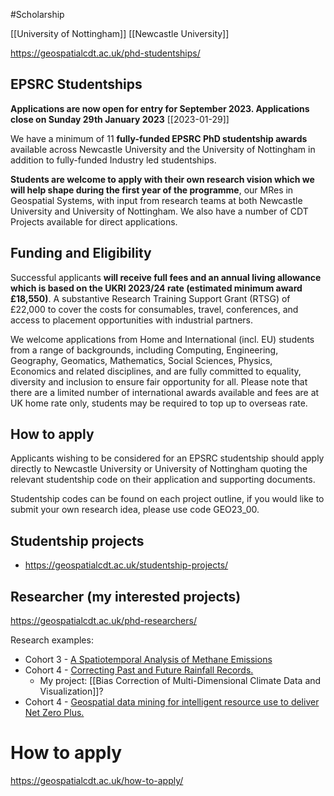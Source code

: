 #Scholarship 

[[University of Nottingham]]
[[Newcastle University]]

https://geospatialcdt.ac.uk/phd-studentships/

## EPSRC Studentships

**Applications are now open for entry for September 2023. Applications close on Sunday 29th January 2023** [[2023-01-29]]

We have a minimum of 11 **fully-funded EPSRC PhD studentship awards** available across Newcastle University and the University of Nottingham in addition to fully-funded Industry led studentships.

**Students are welcome to apply with their own research vision which we will help shape during the first year of the programme**, our MRes in Geospatial Systems, with input from research teams at both Newcastle University and University of Nottingham. We also have a number of CDT Projects available for direct applications.

## Funding and Eligibility

Successful applicants **will receive full fees and an annual living allowance which is based on the UKRI 2023/24 rate (estimated minimum award £18,550)**. A substantive Research Training Support Grant (RTSG) of £22,000 to cover the costs for consumables, travel, conferences, and access to placement opportunities with industrial partners.

We welcome applications from Home and International (incl. EU) students from a range of backgrounds, including Computing, Engineering, Geography, Geomatics, Mathematics, Social Sciences, Physics, Economics and related disciplines, and are fully committed to equality, diversity and inclusion to ensure fair opportunity for all. Please note that there are a limited number of international awards available and fees are at UK home rate only, students may be required to top up to overseas rate.

## How to apply

Applicants wishing to be considered for an EPSRC studentship should apply directly to Newcastle University or University of Nottingham quoting the relevant studentship code on their application and supporting documents.

Studentship codes can be found on each project outline, if you would like to submit your own research idea, please use code GEO23_00.


## Studentship projects

- https://geospatialcdt.ac.uk/studentship-projects/

## Researcher (my interested projects)

https://geospatialcdt.ac.uk/phd-researchers/

Research examples:
- Cohort 3 - [A Spatiotemporal Analysis of Methane Emissions](https://geospatialcdt.ac.uk/team/keneuoe-maliehe/)
- Cohort 4 - [Correcting Past and Future Rainfall Records.](https://geospatialcdt.ac.uk/team/ruth-dunn/)
	- My project: [[Bias Correction of Multi-Dimensional Climate Data and Visualization]]?
- Cohort 4 - [Geospatial data mining for intelligent resource use to deliver Net Zero Plus.](https://geospatialcdt.ac.uk/team/adewale-fayale/)

# How to apply

https://geospatialcdt.ac.uk/how-to-apply/